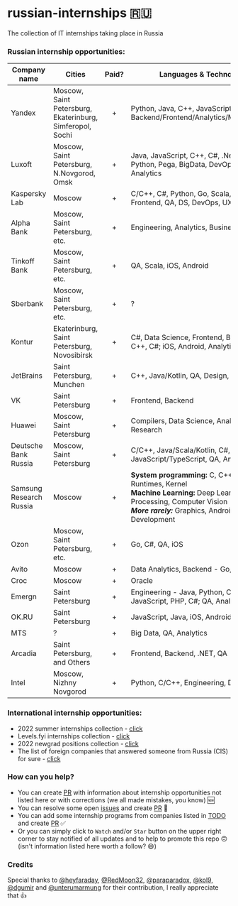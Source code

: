 # russian-internships 🇷🇺
The collection of IT internships taking place in Russia

### Russian internship opportunities:

| Company name         | Cities                  | Paid? | Languages & Technologies | Link                 |
| -------------------- | ----------------------- | :-----: | ------------------------ | -------------------- |
| Yandex               | Moscow, Saint Petersburg, Ekaterinburg, Simferopol, Sochi | + | Python, Java, C++, JavaScript; Backend/Frontend/Analytics/ML/Android/iOS | [click](https://yandex.ru/yaintern) |
| Luxoft               | Moscow, Saint Petersburg, N.Novgorod, Omsk | + | Java, JavaScript, C++, C#, .Net, PHP, Python, Pega, BigData, DevOps, QA, Analytics | [click](https://career.luxoft.com/locations/russia/) |
| Kaspersky Lab               | Moscow | + | С/C++, C#, Python, Go, Scala, Java, iOS, Frontend, QA, DS, DevOps, UX/UI, Mobile | [click](https://safeboard.kaspersky.ru/?directions=y) [click](https://careers.kaspersky.ru/vacancy/) |
| Alpha Bank               | Moscow, Saint Petersburg, etc. | + | Engineering, Analytics, Business | [click](https://job.alfabank.ru/vacancies) |
| Tinkoff Bank               | Moscow, Saint Petersburg, etc. | + | QA, Scala, iOS, Android | [click](https://fintech.tinkoff.ru/) |
| Sberbank               | Moscow, Saint Petersburg, etc. | + | ? | [click](https://sbergraduate.ru/sberseasons-regions/) |
| Kontur               | Ekaterinburg, Saint Petersburg, Novosibirsk | + | C#, Data Science, Frontend, Backend - Java, C++, C#; iOS, Android, Analytics, QA | [click](https://kontur.ru/education/programs/intern) |
| JetBrains               | Saint Petersburg, Munchen | + | C++, Java/Kotlin, QA, Design, Research | [click](https://www.jetbrains.com/careers/internships/) [click](https://internship.jetbrains.com/seasons/?tab=open) |
| VK               | Saint Petersburg | + | Frontend, Backend | [click](https://vk.com/jobs) |
| Huawei               | Moscow, Saint Petersburg | + | Compilers, Data Science, Analytics, Research | [click](https://career.huawei.ru/) |
| Deutsche Bank Russia               | Moscow, Saint Petersburg | + | C/C++, Java/Scala/Kotlin, C#, Python, JavaScript/TypeScript, QA, Analytics | [click](https://www.db.com/russia/en/content/careers.htm) |
| Samsung Research Russia               | Moscow | + | **System programming:** C, C++, Compilers, Runtimes, Kernel <br> **Machine Learning:** Deep Learning, Image Processing, Computer Vision <br> ***More rarely:*** Graphics, Android, Web Development | [VK](https://vk.com/samsung_srr) <br> [hh.ru](https://hh.ru/employer/429) |
| Ozon               | Moscow, Saint Petersburg, etc. | + | Go, C#, QA, iOS | [click](https://job.ozon.ru/vacancy/?query=&city=6&study_vacancies=on) |
| Avito               | Moscow | + | Data Analytics, Backend - Go, PHP | [click](https://start.avito.ru/?_ga=2.133158862.1330846862.1597790879-1388562843.1597790879) |
| Croc               | Moscow | + | Oracle | [click](https://www.croc.ru/career/vacancies/detail/85028/) |
| Emergn               | Saint Petersburg | + | Engineering - Java, Python, C++, JavaScript, PHP, C#; QA, Analytics | [click](https://www.emergn.com/careers/russia/student-programs/summer-practice/) |
| OK.RU               | Saint Petersburg | + | JavaScript, Java, iOS, Android, Data Science | [click](https://oktech.ru/pages/internship/) |
| MTS               | ? | + | Big Data, QA, Analytics | [click](https://intern.it-mts-job.ru/) |
| Arcadia               | Saint Petersburg, and Others | + | Frontend, Backend, .NET, QA | [click](https://softwarecountry.ru/our-vacancies/) |
| Intel |Moscow, Nizhny Novgorod | + | Python, C/C++, Engineering, Data Analytics | [click](http://summer.russia-students.ru) [click](https://www.intel.com/content/www/us/en/jobs/locations/russia.html) 

### International internship opportunities:
* 2022 summer internships collection - [click](https://github.com/pittcsc/Summer2022-Internships)
* Levels.fyi internships collection - [click](https://www.levels.fyi/internships/)
* 2022 newgrad positions collection - [click](https://github.com/coderQuad/New-Grad-Positions-2022)
* The list of foreign companies that answered someone from Russia (CIS) for sure - [click](/Additional_list_of_companies.md)

### How can you help?
* You can create [PR](PR.md) with information about internship opportunities not listed here or with corrections (we all made mistakes, you know) 🆕
* You can resolve some open [issues](/../../issues) and create [PR](PR.md) 🐞
* You can add some internship programs from companies listed in [TODO](TODO.md) and create [PR](PR.md) ✅
* Or you can simply click to `Watch` and/or `Star` button on the upper right corner to stay notified of all updates and to help to promote this repo 🙃 (isn't information listed here worth a follow? 😄)

### Credits
Special thanks to [@heyfaraday](https://github.com/heyfaraday), [@RedMoon32](https://github.com/RedMoon32), [@paraparadox](https://github.com/paraparadox), [@kol9](https://github.com/kol9), [@dgumir](https://github.com/dgumirov?tab=repositories) and [@unterumarmung](https://github.com/unterumarmung) for their contribution, I really appreciate that 👍

